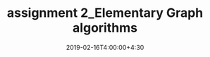 ---
type: assignment
date: 2019-02-16T4:00:00+4:30
title: assignment 2_Elementary Graph algorithms 
pdf: /static_files/assignments/تمرین سری ۲ الگوریتم.pdf
#attachment: /static_files/assignments/DS_A1.zip
#solutions: /static_files/assignments
due: 2019-02-21T23:59:00+3:30
---
